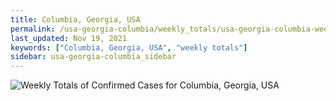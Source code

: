 ```yaml
---
title: Columbia, Georgia, USA
permalink: /usa-georgia-columbia/weekly_totals/usa-georgia-columbia-weekly_totals.html
last_updated: Nov 19, 2021
keywords: ["Columbia, Georgia, USA", "weekly totals"]
sidebar: usa-georgia-columbia_sidebar
---
```


![Weekly Totals of Confirmed Cases for Columbia, Georgia, USA](/covid_tracker/images/graphs/usa-georgia-columbia-weekly_totals_graph.png)
